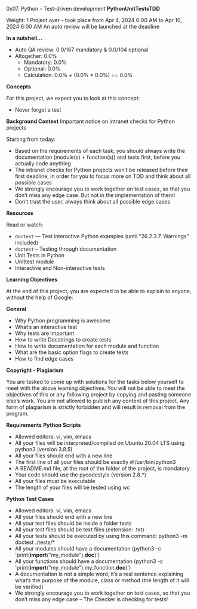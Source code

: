  0x07. Python - Test-driven development
**PythonUnitTestsTDD**

Weight: 1
Project over - took place from Apr 4, 2024 6:00 AM to Apr 10, 2024 6:00 AM
An auto review will be launched at the deadline

**In a nutshell…**

- Auto QA review: 0.0/167 mandatory & 0.0/104 optional
- Altogether: 0.0%
    - Mandatory: 0.0%
    - Optional: 0.0%
    - Calculation: 0.0% + (0.0% * 0.0%) == 0.0%

**Concepts**

For this project, we expect you to look at this concept:

- Never forget a test

**Background Context**
Important notice on intranet checks for Python projects

Starting from today:

- Based on the requirements of each task, you should always write the documentation (module(s) + function(s)) and tests first, before you actually code anything
- The intranet checks for Python projects won’t be released before their first deadline, in order for you to focus more on TDD and think about all possible cases
- We strongly encourage you to work together on test cases, so that you don’t miss any edge case. But not in the implementation of them!
- Don’t trust the user, always think about all possible edge cases

**Resources**

Read or watch:

- `doctest` — Test interactive Python examples (until “26.2.3.7. Warnings” included)
- `doctest` – Testing through documentation
- Unit Tests in Python
- Unittest module
- Interactive and Non-interactive tests

**Learning Objectives**

At the end of this project, you are expected to be able to explain to anyone, without the help of Google:

**General**

- Why Python programming is awesome
- What’s an interactive test
- Why tests are important
- How to write Docstrings to create tests
- How to write documentation for each module and function
- What are the basic option flags to create tests
- How to find edge cases

**Copyright - Plagiarism**

You are tasked to come up with solutions for the tasks below yourself to meet with the above learning objectives.
You will not be able to meet the objectives of this or any following project by copying and pasting someone else’s work.
You are not allowed to publish any content of this project.
Any form of plagiarism is strictly forbidden and will result in removal from the program.

**Requirements**
**Python Scripts**

- Allowed editors: vi, vim, emacs
- All your files will be interpreted/compiled on Ubuntu 20.04 LTS using python3 (version 3.8.5)
- All your files should end with a new line
- The first line of all your files should be exactly #!/usr/bin/python3
- A README.md file, at the root of the folder of the project, is mandatory
- Your code should use the pycodestyle (version 2.8.*)
- All your files must be executable
- The length of your files will be tested using wc

**Python Test Cases**

- Allowed editors: vi, vim, emacs
- All your files should end with a new line
- All your test files should be inside a folder tests
- All your test files should be text files (extension: .txt)
- All your tests should be executed by using this command: python3 -m doctest ./tests/*
- All your modules should have a documentation (python3 -c 'print(__import__("my_module").__doc__)')
- All your functions should have a documentation (python3 -c 'print(__import__("my_module").my_function.__doc__)')
- A documentation is not a simple word, it’s a real sentence explaining what’s the purpose of the module, class or method (the length of it will be verified)
- We strongly encourage you to work together on test cases, so that you don’t miss any edge case – The Checker is checking for tests!

